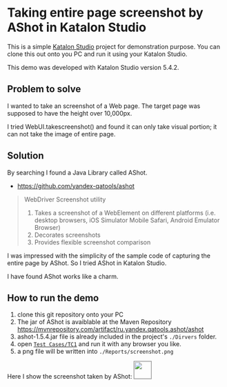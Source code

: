 Taking entire page screenshot by AShot in Katalon Studio
=====================

This is a simple [Katalon Studio](https://www.katalon.com/) project for demonstration purpose. You can clone this out onto you PC and run it using your Katalon Studio.

This demo was developed with Katalon Studio version 5.4.2.

## Problem to solve

I wanted to take an screenshot of a Web page. The target page was supposed to have the height over 10,000px.

I tried WebUI.takescreenshot() and found it can only take visual portion; it can not take the image of entire page.

## Solution

By searching I found a Java Library called AShot.
- https://github.com/yandex-qatools/ashot

>WebDriver Screenshot utility
>1. Takes a screenshot of a WebElement on different platforms (i.e. desktop browsers, iOS Simulator Mobile Safari, Android Emulator Browser)
>2. Decorates screenshots
>3. Provides flexible screenshot comparison

I was impressed with the simplicity of the sample code of capturing the entire page by AShot. So I tried AShot in Katalon Studio.

I have found AShot works like a charm.

## How to run the demo

1. clone this git repository onto your PC
2. The jar of AShot is avaiblable at the Maven Repository https://mvnrepository.com/artifact/ru.yandex.qatools.ashot/ashot
3. ashot-1.5.4.jar file is already included in the project's `./Dirvers` folder.
4. open [`Test Cases/TC1`](https://github.com/kazurayam/EntirePageScreenshotByAShotInKatalonStudio/blob/master/Scripts/TC1/Script1533622426100.groovy) and run it with any browser you like.
5. a png file will be written into `./Reports/screenshot.png`

Here I show the screenshot taken by AShot:
<img src="https://github.com/kazurayam/EntirePageScreenshotByAShotInKatalonStudio/blob/master/docs/screenshot.png" width="40" style="border: 1px solid #999">
